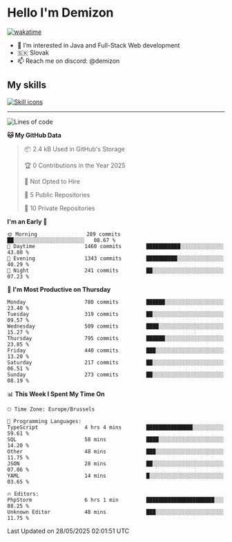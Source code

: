 # Hello I'm Demizon
[![wakatime](https://wakatime.com/badge/user/6ad1949f-d6d7-44f9-9eee-c35e54cc499b.svg)](https://wakatime.com/@6ad1949f-d6d7-44f9-9eee-c35e54cc499b)
- 👀 I’m interested in Java and Full-Stack Web development
- 🇸🇰 Slovak
- 📫 Reach me on discord: @demizon

## My skills
[![Skill icons](https://skillicons.dev/icons?i=java,js,ts,html,css,react,nextjs,tailwind,supabase,py,git,docker,linux,mysql,postgres,mongo&theme=dark)](https://github.com/Demizon3433)

---

<!--START_SECTION:waka-->
![Lines of code](https://img.shields.io/badge/From%20Hello%20World%20I%27ve%20Written-1.0%20million%20lines%20of%20code-blue)

**🐱 My GitHub Data** 

> 📦 2.4 kB Used in GitHub's Storage 
 > 
> 🏆 0 Contributions in the Year 2025
 > 
> 🚫 Not Opted to Hire
 > 
> 📜 5 Public Repositories 
 > 
> 🔑 10 Private Repositories 
 > 
**I'm an Early 🐤** 

```text
🌞 Morning                289 commits         ██░░░░░░░░░░░░░░░░░░░░░░░   08.67 % 
🌆 Daytime                1460 commits        ███████████░░░░░░░░░░░░░░   43.80 % 
🌃 Evening                1343 commits        ██████████░░░░░░░░░░░░░░░   40.29 % 
🌙 Night                  241 commits         ██░░░░░░░░░░░░░░░░░░░░░░░   07.23 % 
```
📅 **I'm Most Productive on Thursday** 

```text
Monday                   780 commits         ██████░░░░░░░░░░░░░░░░░░░   23.40 % 
Tuesday                  319 commits         ██░░░░░░░░░░░░░░░░░░░░░░░   09.57 % 
Wednesday                509 commits         ████░░░░░░░░░░░░░░░░░░░░░   15.27 % 
Thursday                 795 commits         ██████░░░░░░░░░░░░░░░░░░░   23.85 % 
Friday                   440 commits         ███░░░░░░░░░░░░░░░░░░░░░░   13.20 % 
Saturday                 217 commits         ██░░░░░░░░░░░░░░░░░░░░░░░   06.51 % 
Sunday                   273 commits         ██░░░░░░░░░░░░░░░░░░░░░░░   08.19 % 
```


📊 **This Week I Spent My Time On** 

```text
🕑︎ Time Zone: Europe/Brussels

💬 Programming Languages: 
TypeScript               4 hrs 4 mins        ███████████████░░░░░░░░░░   59.61 % 
SQL                      58 mins             ████░░░░░░░░░░░░░░░░░░░░░   14.20 % 
Other                    48 mins             ███░░░░░░░░░░░░░░░░░░░░░░   11.75 % 
JSON                     28 mins             ██░░░░░░░░░░░░░░░░░░░░░░░   07.06 % 
YAML                     14 mins             █░░░░░░░░░░░░░░░░░░░░░░░░   03.65 % 

🔥 Editors: 
PhpStorm                 6 hrs 1 min         ██████████████████████░░░   88.25 % 
Unknown Editor           48 mins             ███░░░░░░░░░░░░░░░░░░░░░░   11.75 % 
```


 Last Updated on 28/05/2025 02:01:51 UTC
<!--END_SECTION:waka-->
